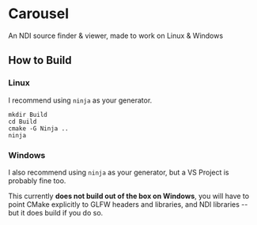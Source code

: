 # Carousel

An NDI source finder & viewer, made to work on Linux & Windows

## How to Build

### Linux

I recommend using `ninja` as your generator.

```
mkdir Build
cd Build
cmake -G Ninja ..
ninja
```

### Windows

I also recommend using `ninja` as your generator, but a VS Project is probably fine too.

This currently **does not build out of the box on Windows**, you will have to point CMake explicitly to GLFW headers and
libraries, and NDI libraries -- but it does build if you do so.